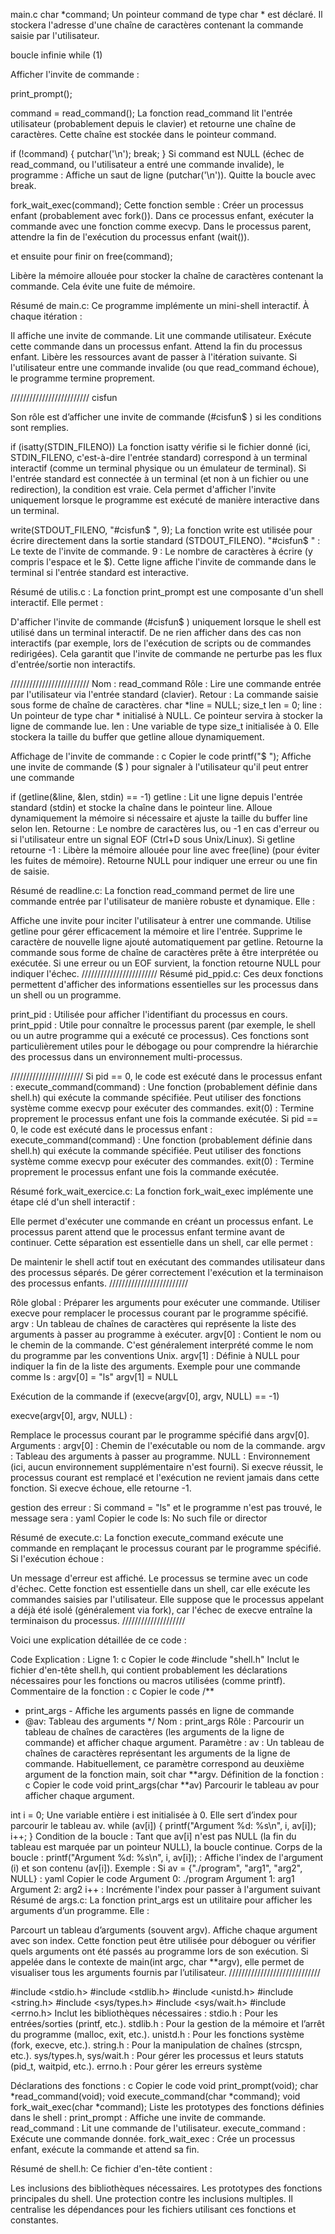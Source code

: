 main.c
char *command;
Un pointeur command de type char * est déclaré. Il stockera l'adresse d'une chaîne de caractères contenant la commande saisie par l'utilisateur.

boucle infinie
while (1)

Afficher l'invite de commande :

print_prompt();

command = read_command();
La fonction read_command lit l'entrée utilisateur (probablement depuis le clavier) et retourne une chaîne de caractères. Cette chaîne est stockée dans le pointeur command.

if (!command)
{
    putchar('\n');
    break;
}
Si command est NULL (échec de read_command, ou l'utilisateur a entré une commande invalide), le programme :
Affiche un saut de ligne (putchar('\n')).
Quitte la boucle avec break.

fork_wait_exec(command);
Cette fonction semble :
Créer un processus enfant (probablement avec fork()).
Dans ce processus enfant, exécuter la commande avec une fonction comme execvp.
Dans le processus parent, attendre la fin de l'exécution du processus enfant (wait()).

et ensuite pour finir on free(command);

Libère la mémoire allouée pour stocker la chaîne de caractères contenant la commande. Cela évite une fuite de mémoire.

Résumé de main.c:
Ce programme implémente un mini-shell interactif. À chaque itération :

Il affiche une invite de commande.
Lit une commande utilisateur.
Exécute cette commande dans un processus enfant.
Attend la fin du processus enfant.
Libère les ressources avant de passer à l'itération suivante.
Si l'utilisateur entre une commande invalide (ou que read_command échoue), le programme termine proprement.

/////////////////////////
cisfun

Son rôle est d’afficher une invite de commande (#cisfun$ ) si les conditions sont remplies.

if (isatty(STDIN_FILENO))
La fonction isatty vérifie si le fichier donné (ici, STDIN_FILENO, c'est-à-dire l'entrée standard) correspond à un terminal interactif (comme un terminal physique ou un émulateur de terminal).
Si l'entrée standard est connectée à un terminal (et non à un fichier ou une redirection), la condition est vraie.
Cela permet d'afficher l'invite uniquement lorsque le programme est exécuté de manière interactive dans un terminal.

write(STDOUT_FILENO, "#cisfun$ ", 9);
La fonction write est utilisée pour écrire directement dans la sortie standard (STDOUT_FILENO).
"#cisfun$ " : Le texte de l'invite de commande.
9 : Le nombre de caractères à écrire (y compris l'espace et le $).
Cette ligne affiche l'invite de commande dans le terminal si l'entrée standard est interactive.

Résumé de utilis.c :
La fonction print_prompt est une composante d'un shell interactif. Elle permet :

D'afficher l'invite de commande (#cisfun$ ) uniquement lorsque le shell est utilisé dans un terminal interactif.
De ne rien afficher dans des cas non interactifs (par exemple, lors de l'exécution de scripts ou de commandes redirigées).
Cela garantit que l'invite de commande ne perturbe pas les flux d'entrée/sortie non interactifs.

/////////////////////////
Nom : read_command
Rôle : Lire une commande entrée par l'utilisateur via l'entrée standard (clavier).
Retour : La commande saisie sous forme de chaîne de caractères.
char *line = NULL;
size_t len = 0;
line :
Un pointeur de type char * initialisé à NULL. Ce pointeur servira à stocker la ligne de commande lue.
len :
Une variable de type size_t initialisée à 0. Elle stockera la taille du buffer que getline alloue dynamiquement.

Affichage de l'invite de commande :
c
Copier le code
printf("$ ");
Affiche une invite de commande ($ ) pour signaler à l'utilisateur qu'il peut entrer une commande

if (getline(&line, &len, stdin) == -1)
getline :
Lit une ligne depuis l'entrée standard (stdin) et stocke la chaîne dans le pointeur line.
Alloue dynamiquement la mémoire si nécessaire et ajuste la taille du buffer line selon len.
Retourne :
Le nombre de caractères lus, ou
-1 en cas d'erreur ou si l'utilisateur entre un signal EOF (Ctrl+D sous Unix/Linux).
Si getline retourne -1 :
Libère la mémoire allouée pour line avec free(line) (pour éviter les fuites de mémoire).
Retourne NULL pour indiquer une erreur ou une fin de saisie.

Résumé de readline.c:
La fonction read_command permet de lire une commande entrée par l'utilisateur de manière robuste et dynamique. Elle :

Affiche une invite pour inciter l'utilisateur à entrer une commande.
Utilise getline pour gérer efficacement la mémoire et lire l'entrée.
Supprime le caractère de nouvelle ligne ajouté automatiquement par getline.
Retourne la commande sous forme de chaîne de caractères prête à être interprétée ou exécutée.
Si une erreur ou un EOF survient, la fonction retourne NULL pour indiquer l'échec.
////////////////////////
Résumé pid_ppid.c:
Ces deux fonctions permettent d'afficher des informations essentielles sur les processus dans un shell ou un programme.

print_pid :
Utilisée pour afficher l'identifiant du processus en cours.
print_ppid :
Utile pour connaître le processus parent (par exemple, le shell ou un autre programme qui a exécuté ce processus).
Ces fonctions sont particulièrement utiles pour le débogage ou pour comprendre la hiérarchie des processus dans un environnement multi-processus.

///////////////////////
Si pid == 0, le code est exécuté dans le processus enfant :
execute_command(command) :
Une fonction (probablement définie dans shell.h) qui exécute la commande spécifiée.
Peut utiliser des fonctions système comme execvp pour exécuter des commandes.
exit(0) :
Termine proprement le processus enfant une fois la commande exécutée.
Si pid == 0, le code est exécuté dans le processus enfant :
execute_command(command) :
Une fonction (probablement définie dans shell.h) qui exécute la commande spécifiée.
Peut utiliser des fonctions système comme execvp pour exécuter des commandes.
exit(0) :
Termine proprement le processus enfant une fois la commande exécutée.

Résumé fork_wait_exercice.c:
La fonction fork_wait_exec implémente une étape clé d'un shell interactif :

Elle permet d'exécuter une commande en créant un processus enfant.
Le processus parent attend que le processus enfant termine avant de continuer.
Cette séparation est essentielle dans un shell, car elle permet :

De maintenir le shell actif tout en exécutant des commandes utilisateur dans des processus séparés.
De gérer correctement l'exécution et la terminaison des processus enfants.
/////////////////////////

Rôle global :
Préparer les arguments pour exécuter une commande.
Utiliser execve pour remplacer le processus courant par le programme spécifié.
argv :
Un tableau de chaînes de caractères qui représente la liste des arguments à passer au programme à exécuter.
argv[0] :
Contient le nom ou le chemin de la commande. C'est généralement interprété comme le nom du programme par les conventions Unix.
argv[1] :
Définie à NULL pour indiquer la fin de la liste des arguments.
Exemple pour une commande comme ls :
argv[0] = "ls"
argv[1] = NULL


Exécution de la commande
if (execve(argv[0], argv, NULL) == -1)

execve(argv[0], argv, NULL) :

Remplace le processus courant par le programme spécifié dans argv[0].
Arguments :
argv[0] : Chemin de l'exécutable ou nom de la commande.
argv : Tableau des arguments à passer au programme.
NULL : Environnement (ici, aucun environnement supplémentaire n'est fourni).
Si execve réussit, le processus courant est remplacé et l'exécution ne revient jamais dans cette fonction.
Si execve échoue, elle retourne -1.

gestion des erreur :
Si command = "ls" et le programme n'est pas trouvé, le message sera :
yaml
Copier le code
ls: No such file or director

Résumé de execute.c:
La fonction execute_command exécute une commande en remplaçant le processus courant par le programme spécifié. Si l'exécution échoue :

Un message d'erreur est affiché.
Le processus se termine avec un code d'échec.
Cette fonction est essentielle dans un shell, car elle exécute les commandes saisies par l'utilisateur. Elle suppose que le processus appelant a déjà été isolé (généralement via fork), car l'échec de execve entraîne la terminaison du processus.
////////////////////

Voici une explication détaillée de ce code :

Code Explication :
Ligne 1:
c
Copier le code
#include "shell.h"
Inclut le fichier d'en-tête shell.h, qui contient probablement les déclarations nécessaires pour les fonctions ou macros utilisées (comme printf).
Commentaire de la fonction :
c
Copier le code
/**
 * print_args - Affiche les arguments passés en ligne de commande
 * @av: Tableau des arguments
 */
Nom : print_args
Rôle :
Parcourir un tableau de chaînes de caractères (les arguments de la ligne de commande) et afficher chaque argument.
Paramètre :
av : Un tableau de chaînes de caractères représentant les arguments de la ligne de commande.
Habituellement, ce paramètre correspond au deuxième argument de la fonction main, soit char **argv.
Définition de la fonction :
c
Copier le code
void print_args(char **av)
Parcourir le tableau av pour afficher chaque argument.

int i = 0;
Une variable entière i est initialisée à 0. Elle sert d’index pour parcourir le tableau av.
while (av[i])
{
    printf("Argument %d: %s\n", i, av[i]);
    i++;
}
Condition de la boucle :
Tant que av[i] n'est pas NULL (la fin du tableau est marquée par un pointeur NULL), la boucle continue.
Corps de la boucle :
printf("Argument %d: %s\n", i, av[i]); :
Affiche l'index de l'argument (i) et son contenu (av[i]).
Exemple : Si av = {"./program", "arg1", "arg2", NULL} :
yaml
Copier le code
Argument 0: ./program
Argument 1: arg1
Argument 2: arg2
i++ :
Incrémente l'index pour passer à l'argument suivant
Résumé de args.c:
La fonction print_args est un utilitaire pour afficher les arguments d’un programme. Elle :

Parcourt un tableau d’arguments (souvent argv).
Affiche chaque argument avec son index.
Cette fonction peut être utilisée pour déboguer ou vérifier quels arguments ont été passés au programme lors de son exécution. Si appelée dans le contexte de main(int argc, char **argv), elle permet de visualiser tous les arguments fournis par l’utilisateur.
/////////////////////////////


#include <stdio.h>
#include <stdlib.h>
#include <unistd.h>
#include <string.h>
#include <sys/types.h>
#include <sys/wait.h>
#include <errno.h>
Inclut les bibliothèques nécessaires :
stdio.h : Pour les entrées/sorties (printf, etc.).
stdlib.h : Pour la gestion de la mémoire et l’arrêt du programme (malloc, exit, etc.).
unistd.h : Pour les fonctions système (fork, execve, etc.).
string.h : Pour la manipulation de chaînes (strcspn, etc.).
sys/types.h, sys/wait.h : Pour gérer les processus et leurs statuts (pid_t, waitpid, etc.).
errno.h : Pour gérer les erreurs système

Déclarations des fonctions :
c
Copier le code
void print_prompt(void);
char *read_command(void);
void execute_command(char *command);
void fork_wait_exec(char *command);
Liste les prototypes des fonctions définies dans le shell :
print_prompt : Affiche une invite de commande.
read_command : Lit une commande de l'utilisateur.
execute_command : Exécute une commande donnée.
fork_wait_exec : Crée un processus enfant, exécute la commande et attend sa fin.

Résumé de shell.h:
Ce fichier d'en-tête contient :

Les inclusions des bibliothèques nécessaires.
Les prototypes des fonctions principales du shell.
Une protection contre les inclusions multiples.
Il centralise les dépendances pour les fichiers utilisant ces fonctions et constantes.
